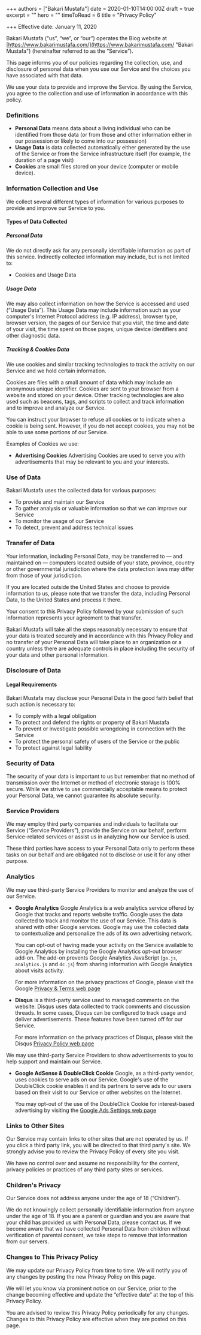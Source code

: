 +++
authors = ["Bakari Mustafa"]
date = 2020-01-10T14:00:00Z
draft = true
excerpt = ""
hero = ""
timeToRead = 6
title = "Privacy Policy"

+++
Effective date: January 11, 2020

Bakari Mustafa (“us”, “we”, or “our”) operates the Blog website at [https://www.bakarimustafa.com/](https://www.bakarimustafa.com/ "Bakari Mustafa") (hereinafter referred to as the “Service”).

This page informs you of our policies regarding the collection, use, and disclosure of personal data when you use our Service and the choices you have associated with that data.

We use your data to provide and improve the Service. By using the Service, you agree to the collection and use of information in accordance with this policy.

### Definitions

* **Personal Data** means data about a living individual who can be identified from those data (or from those and other information either in our possession or likely to come into our possession)
* **Usage Data** is data collected automatically either generated by the use of the Service or from the Service infrastructure itself (for example, the duration of a page visit)
* **Cookies** are small files stored on your device (computer or mobile device).

### Information Collection and Use

We collect several different types of information for various purposes to provide and improve our Service to you.

#### Types of Data Collected

##### Personal Data

We do not directly ask for any personally identifiable information as part of this service. Indirectly collected information may include, but is not limited to:

* Cookies and Usage Data

##### Usage Data

We may also collect information on how the Service is accessed and used (“Usage Data”). This Usage Data may include information such as your computer's Internet Protocol address (e.g. IP address), browser type, browser version, the pages of our Service that you visit, the time and date of your visit, the time spent on those pages, unique device identifiers and other diagnostic data.

##### Tracking & Cookies Data

We use cookies and similar tracking technologies to track the activity on our Service and we hold certain information.

Cookies are files with a small amount of data which may include an anonymous unique identifier. Cookies are sent to your browser from a website and stored on your device. Other tracking technologies are also used such as beacons, tags, and scripts to collect and track information and to improve and analyze our Service.

You can instruct your browser to refuse all cookies or to indicate when a cookie is being sent. However, if you do not accept cookies, you may not be able to use some portions of our Service.

Examples of Cookies we use:

* **Advertising Cookies** Advertising Cookies are used to serve you with advertisements that may be relevant to you and your interests.

### Use of Data

Bakari Mustafa uses the collected data for various purposes:

* To provide and maintain our Service
* To gather analysis or valuable information so that we can improve our Service
* To monitor the usage of our Service
* To detect, prevent and address technical issues

### Transfer of Data

Your information, including Personal Data, may be transferred to — and maintained on — computers located outside of your state, province, country or other governmental jurisdiction where the data protection laws may differ from those of your jurisdiction.

If you are located outside the United States and choose to provide information to us, please note that we transfer the data, including Personal Data, to the United States and process it there.

Your consent to this Privacy Policy followed by your submission of such information represents your agreement to that transfer.

Bakari Mustafa will take all the steps reasonably necessary to ensure that your data is treated securely and in accordance with this Privacy Policy and no transfer of your Personal Data will take place to an organization or a country unless there are adequate controls in place including the security of your data and other personal information.

### Disclosure of Data

#### Legal Requirements

Bakari Mustafa  may disclose your Personal Data in the good faith belief that such action is necessary to:

* To comply with a legal obligation
* To protect and defend the rights or property of Bakari Mustafa 
* To prevent or investigate possible wrongdoing in connection with the Service
* To protect the personal safety of users of the Service or the public
* To protect against legal liability

### Security of Data

The security of your data is important to us but remember that no method of transmission over the Internet or method of electronic storage is 100% secure. While we strive to use commercially acceptable means to protect your Personal Data, we cannot guarantee its absolute security.

### Service Providers

We may employ third party companies and individuals to facilitate our Service (“Service Providers”), provide the Service on our behalf, perform Service-related services or assist us in analyzing how our Service is used.

These third parties have access to your Personal Data only to perform these tasks on our behalf and are obligated not to disclose or use it for any other purpose.

### Analytics

We may use third-party Service Providers to monitor and analyze the use of our Service.

* **Google Analytics** Google Analytics is a web analytics service offered by Google that tracks and reports website traffic. Google uses the data collected to track and monitor the use of our Service. This data is shared with other Google services. Google may use the collected data to contextualize and personalize the ads of its own advertising network.

  You can opt-out of having made your activity on the Service available to Google Analytics by installing the Google Analytics opt-out browser add-on. The add-on prevents Google Analytics JavaScript (`ga.js`, `analytics.js` and `dc.js`) from sharing information with Google Analytics about visits activity.

  For more information on the privacy practices of Google, please visit the Google [Privacy & Terms web page](https://policies.google.com/privacy?hl=en%22%3Ehttps://policies.google.com/privacy?hl=en)
* **Disqus** is a third-party service used to managed comments on the website. Disqus uses data collected to track comments and discussion threads. In some cases, Disqus can be configured to track usage and deliver advertisements. These features have been turned off for our Service.

  For more information on the privacy practices of Disqus, please visit the Disqus [Privacy Policy web page](https://help.disqus.com/en/articles/1717103-disqus-privacy-policy)

We may use third-party Service Providers to show advertisements to you to help support and maintain our Service.

* **Google AdSense & DoubleClick Cookie** Google, as a third-party vendor, uses cookies to serve ads on our Service. Google's use of the DoubleClick cookie enables it and its partners to serve ads to our users based on their visit to our Service or other websites on the Internet.

  You may opt-out of the use of the DoubleClick Cookie for interest-based advertising by visiting the [Google Ads Settings web page](https://www.google.com/ads/preferences/)

### Links to Other Sites

Our Service may contain links to other sites that are not operated by us. If you click a third party link, you will be directed to that third party's site. We strongly advise you to review the Privacy Policy of every site you visit.

We have no control over and assume no responsibility for the content, privacy policies or practices of any third party sites or services.

### Children's Privacy

Our Service does not address anyone under the age of 18 (“Children”).

We do not knowingly collect personally identifiable information from anyone under the age of 18. If you are a parent or guardian and you are aware that your child has provided us with Personal Data, please contact us. If we become aware that we have collected Personal Data from children without verification of parental consent, we take steps to remove that information from our servers.

### Changes to This Privacy Policy

We may update our Privacy Policy from time to time. We will notify you of any changes by posting the new Privacy Policy on this page.

We will let you know via prominent notice on our Service, prior to the change becoming effective and update the “effective date” at the top of this Privacy Policy.

You are advised to review this Privacy Policy periodically for any changes. Changes to this Privacy Policy are effective when they are posted on this page.